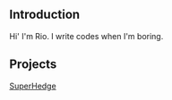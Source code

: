 ## Introduction
Hi' I'm Rio. I write codes when I'm boring.

## Projects
[SuperHedge](https://rio6.github.io/SuperHedge)

